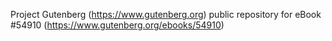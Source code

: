 Project Gutenberg (https://www.gutenberg.org) public repository for
eBook #54910 (https://www.gutenberg.org/ebooks/54910)

